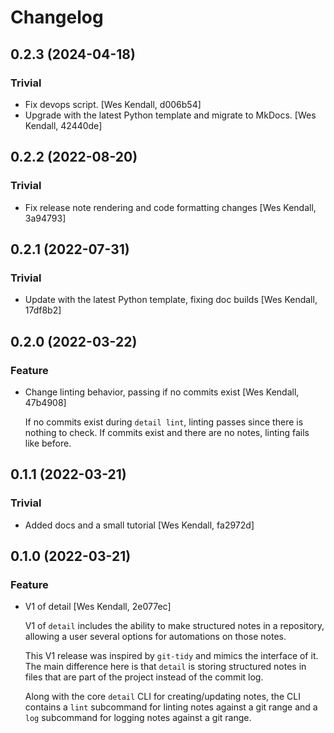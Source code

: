 # Changelog

## 0.2.3 (2024-04-18)

### Trivial

  - Fix devops script. [Wes Kendall, d006b54]
  - Upgrade with the latest Python template and migrate to MkDocs. [Wes Kendall, 42440de]

## 0.2.2 (2022-08-20)

### Trivial

  - Fix release note rendering and code formatting changes [Wes Kendall, 3a94793]

## 0.2.1 (2022-07-31)

### Trivial

  - Update with the latest Python template, fixing doc builds [Wes Kendall, 17df8b2]

## 0.2.0 (2022-03-22)

### Feature

  - Change linting behavior, passing if no commits exist [Wes Kendall, 47b4908]

    If no commits exist during ``detail lint``, linting passes
    since there is nothing to check. If commits exist and there are no
    notes, linting fails like before.

## 0.1.1 (2022-03-21)

### Trivial

  - Added docs and a small tutorial [Wes Kendall, fa2972d]

## 0.1.0 (2022-03-21)

### Feature

  - V1 of detail [Wes Kendall, 2e077ec]

    V1 of ``detail`` includes the ability to make structured notes in a repository,
    allowing a user several options for automations on those notes.

    This V1 release was inspired by ``git-tidy`` and mimics the interface of it.
    The main difference here is that ``detail`` is storing structured notes in
    files that are part of the project instead of the commit log.

    Along with the core ``detail`` CLI for creating/updating notes, the CLI
    contains a ``lint`` subcommand for linting notes against a git range and
    a ``log`` subcommand for logging notes against a git range.
